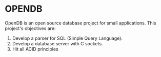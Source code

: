 # OPENDB

OpenDB is an open source database project for small applications. This project's objectives are:

1. Develop a parser for SQL (Simple Query Language).
2. Develop a database server with C sockets.
3. Hit all ACID principles


